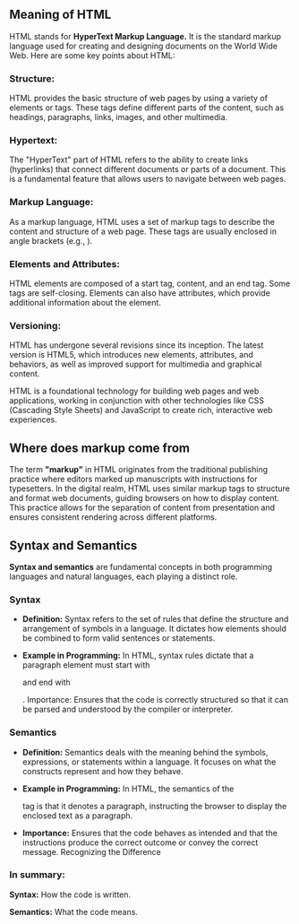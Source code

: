 ## Meaning of HTML

HTML stands for **HyperText Markup Language.** It is the standard markup language used for creating and designing documents on the World Wide Web. Here are some key points about HTML:

### Structure: 
HTML provides the basic structure of web pages by using a variety of elements or tags. These tags define different parts of the content, such as headings, paragraphs, links, images, and other multimedia.

### Hypertext: 
The "HyperText" part of HTML refers to the ability to create links (hyperlinks) that connect different documents or parts of a document. This is a fundamental feature that allows users to navigate between web pages.

### Markup Language: 
As a markup language, HTML uses a set of markup tags to describe the content and structure of a web page. These tags are usually enclosed in angle brackets (e.g., <tag>).

### Elements and Attributes: 
HTML elements are composed of a start tag, content, and an end tag. Some tags are self-closing. Elements can also have attributes, which provide additional information about the element.

### Versioning: 
HTML has undergone several revisions since its inception. The latest version is HTML5, which introduces new elements, attributes, and behaviors, as well as improved support for multimedia and graphical content.

HTML is a foundational technology for building web pages and web applications, working in conjunction with other technologies like CSS (Cascading Style Sheets) and JavaScript to create rich, interactive web experiences.

## Where does markup come from

The term **"markup"** in HTML originates from the traditional publishing practice where editors marked up manuscripts with instructions for typesetters. In the digital realm, HTML uses similar markup tags to structure and format web documents, guiding browsers on how to display content. This practice allows for the separation of content from presentation and ensures consistent rendering across different platforms.

## Syntax and Semantics

**Syntax and semantics** are fundamental concepts in both programming languages and natural languages, each playing a distinct role.

### Syntax
- **Definition:** Syntax refers to the set of rules that define the structure and arrangement of symbols in a language. It dictates how elements should be   combined to form valid sentences or statements.

- **Example in Programming:** In HTML, syntax rules dictate that a paragraph element must start with <p> and end with </p>.
Importance: Ensures that the code is correctly structured so that it can be parsed and understood by the compiler or interpreter.

### Semantics
- **Definition:** Semantics deals with the meaning behind the symbols, expressions, or statements within a language. It focuses on what the constructs represent and how they behave.

- **Example in Programming:** In HTML, the semantics of the <p> tag is that it denotes a paragraph, instructing the browser to display the enclosed text as a paragraph.

- **Importance:** Ensures that the code behaves as intended and that the instructions produce the correct outcome or convey the correct message.
Recognizing the Difference


### In summary:

**Syntax:** How the code is written.

**Semantics:** What the code means.
